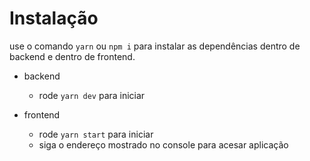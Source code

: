 # Instalação

 use o comando `yarn` ou `npm i` para instalar as dependências dentro de backend e dentro de frontend.
  
- backend
  - rode `yarn dev` para iniciar
  
- frontend
  - rode `yarn start` para iniciar
  - siga o endereço mostrado no console para acesar  aplicação